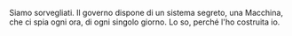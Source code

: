 Siamo sorvegliati. Il governo dispone di un sistema segreto, una Macchina, che ci spia ogni ora, di ogni singolo giorno. Lo so, perché l'ho costruita io.
